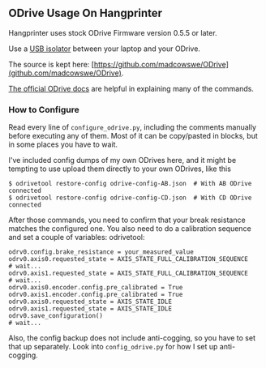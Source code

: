 ## ODrive Usage On Hangprinter

Hangprinter uses stock ODrive Firmware version 0.5.5 or later.

Use a <a href="https://odriverobotics.com/shop/usb-isolator">USB isolator</a> between your laptop and your ODrive.

The source is kept here:
[https://github.com/madcowswe/ODrive](github.com/madcowswe/ODrive).

[The official ODrive docs](https://docs.odriverobotics.com/v/0.5.5/getting-started.html) are helpful in explaining many of the commands.

### How to Configure

Read every line of `configure_odrive.py`, including the comments manually before executing any of them.
Most of it can be copy/pasted in blocks, but in some places you have to wait.

I've included config dumps of my own ODrives here, and it might be tempting to use upload them directly to your own ODrives, like this

```
$ odrivetool restore-config odrive-config-AB.json  # With AB ODrive connected
$ odrivetool restore-config odrive-config-CD.json  # With CD ODrive connected
```

After those commands, you need to confirm that your break resistance matches the configured one.
You also need to do a calibration sequence and set a couple of variables:
odrivetool:
```
odrv0.config.brake_resistance = your_measured_value
odrv0.axis0.requested_state = AXIS_STATE_FULL_CALIBRATION_SEQUENCE
# wait...
odrv0.axis1.requested_state = AXIS_STATE_FULL_CALIBRATION_SEQUENCE
# wait...
odrv0.axis0.encoder.config.pre_calibrated = True
odrv0.axis1.encoder.config.pre_calibrated = True
odrv0.axis0.requested_state = AXIS_STATE_IDLE
odrv0.axis1.requested_state = AXIS_STATE_IDLE
odrv0.save_configuration()
# wait...
```

Also, the config backup does not include anti-cogging, so you have to set that up separately.
Look into `config_odrive.py` for how I set up anti-cogging.
